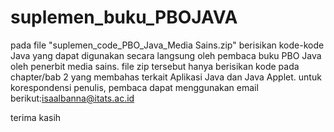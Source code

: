# suplemen_buku_PBOJAVA
pada file "suplemen_code_PBO_Java_Media Sains.zip" berisikan kode-kode Java yang dapat digunakan secara langsung oleh pembaca buku PBO Java oleh penerbit media sains.
file zip tersebut hanya berisikan kode pada chapter/bab 2 yang membahas terkait Aplikasi Java dan Java Applet.
untuk korespondensi penulis, pembaca dapat menggunakan email berikut:isaalbanna@itats.ac.id

terima kasih
